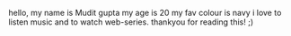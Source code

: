 hello,
my name is Mudit gupta
my age is 20
my fav colour is navy
i love to listen music and to watch web-series.
thankyou for reading this!
;)